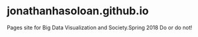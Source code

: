 # jonathanhasoloan.github.io
Pages site for Big Data Visualization and Society.Spring 2018
Do or do not!

